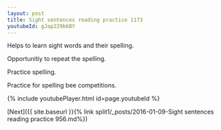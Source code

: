 ```yaml
---
layout: post
title: Sight sentences reading practice 1173
youtubeId: gJap229b6BY
---
```

 
 
Helps to learn sight words and their spelling.

Opportunitiy to repeat the spelling. 

Practice spelling. 
 
Practice for spelling bee competitions. 
 
{% include youtubePlayer.html id=page.youtubeId %}
 
 

[Next]({{ site.baseurl }}{% link  split1/_posts/2016-01-09-Sight sentences reading practice 956.md%})
 
